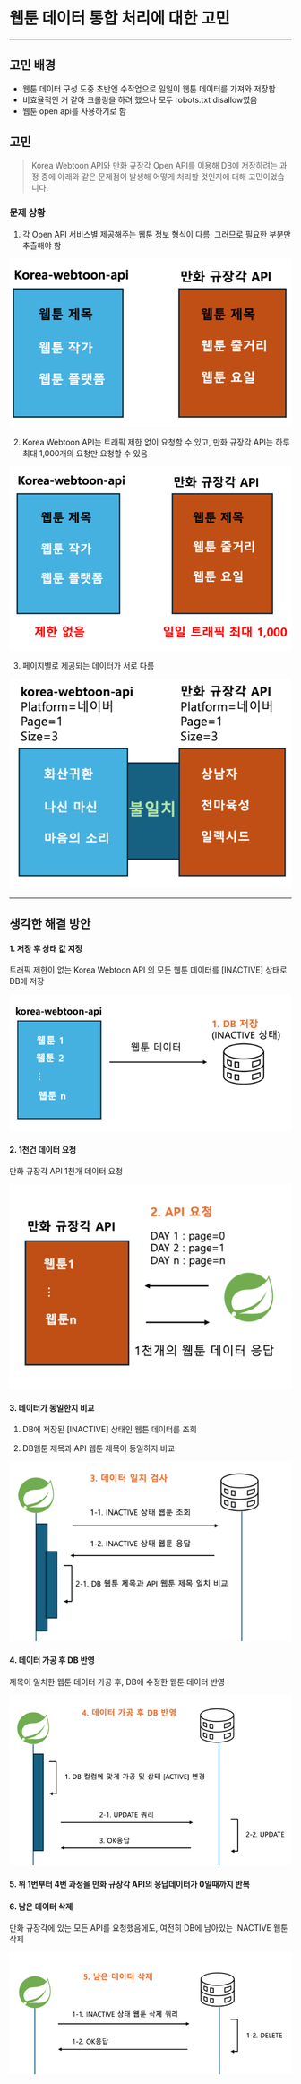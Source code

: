 # 웹툰 데이터 통합 처리에 대한 고민

---

## 고민 배경
- 웹툰 데이터 구성 도중 초반엔 수작업으로 일일이 웹툰 데이터를 가져와 저장함
- 비효율적인 거 같아 크롤링을 하려 했으나 모두 robots.txt disallow였음
- 웹툰 open api를 사용하기로 함


## 고민

> Korea Webtoon API와 만화 규장각 Open API를 이용해 DB에 저장하려는 과정 중에 아래와 같은 문제점이 발생해 어떻게 처리할 것인지에 대해 고민이었습니다.

### 문제 상황 
1. 각 Open API 서비스별 제공해주는 웹툰 정보 형식이 다름. 그러므로 필요한 부분만 추출해야 함

![img.png](img/w1.png)

2. Korea Webtoon API는 트래픽 제한 없이 요청할 수 있고, 만화 규장각 API는 하루 최대 1,000개의 요청만 요청할 수 있음

![img_1.png](img/w2.png)

3. 페이지별로 제공되는 데이터가 서로 다름 

![img_2.png](img/w3.png)


---

## 생각한 해결 방안

#### 1. 저장 후 상태 값 지정
트래픽 제한이 없는 Korea Webtoon API 의 모든 웹툰 데이터를 [INACTIVE] 상태로 DB에 저장

![img_5.png](img/w6.png)

#### 2. 1천건 데이터 요청
만화 규장각 API 1천개 데이터 요청

![img_4.png](img/w5.png)

#### 3. 데이터가 동일한지 비교
1. DB에 저장된 [INACTIVE] 상태인 웹툰 데이터를 조회

2. DB웹툰 제목과 API 웹툰 제목이 동일하지 비교

![img_3.png](img/w4.png)

#### 4. 데이터 가공 후 DB 반영
제목이 일치한 웹툰 데이터 가공 후, DB에 수정한 웹툰 데이터 반영

![img_6.png](img/w7.png)

#### 5. 위 1번부터 4번 과정을 만화 규장각 API의 응답데이터가 0일때까지 반복

#### 6. 남은 데이터 삭제
만화 규장각에 있는 모든 API를 요청했음에도, 여전히 DB에 남아있는 INACTIVE 웹툰 삭제

![img_7.png](img/w8.png)

